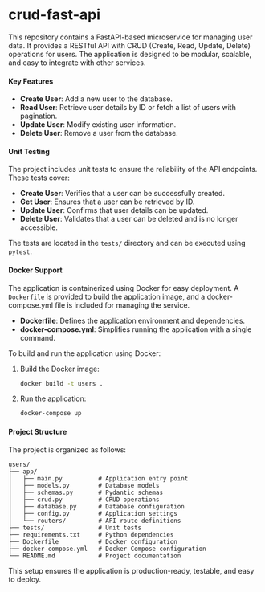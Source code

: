 # crud-fast-api
This repository contains a FastAPI-based microservice for managing user data. It provides a RESTful API with CRUD (Create, Read, Update, Delete) operations for users. The application is designed to be modular, scalable, and easy to integrate with other services.

#### **Key Features**
- **Create User**: Add a new user to the database.
- **Read User**: Retrieve user details by ID or fetch a list of users with pagination.
- **Update User**: Modify existing user information.
- **Delete User**: Remove a user from the database.

#### **Unit Testing**
The project includes unit tests to ensure the reliability of the API endpoints. These tests cover:
- **Create User**: Verifies that a user can be successfully created.
- **Get User**: Ensures that a user can be retrieved by ID.
- **Update User**: Confirms that user details can be updated.
- **Delete User**: Validates that a user can be deleted and is no longer accessible.

The tests are located in the `tests/` directory and can be executed using `pytest`.

#### **Docker Support**
The application is containerized using Docker for easy deployment. A `Dockerfile` is provided to build the application image, and a docker-compose.yml file is included for managing the service.

- **Dockerfile**: Defines the application environment and dependencies.
- **docker-compose.yml**: Simplifies running the application with a single command.

To build and run the application using Docker:
1. Build the Docker image:
   ```bash
   docker build -t users .
   ```
2. Run the application:
   ```bash
   docker-compose up
   ```

#### **Project Structure**
The project is organized as follows:
```
users/
├── app/
│   ├── main.py          # Application entry point
│   ├── models.py        # Database models
│   ├── schemas.py       # Pydantic schemas
│   ├── crud.py          # CRUD operations
│   ├── database.py      # Database configuration
│   ├── config.py        # Application settings
│   └── routers/         # API route definitions
├── tests/               # Unit tests
├── requirements.txt     # Python dependencies
├── Dockerfile           # Docker configuration
├── docker-compose.yml   # Docker Compose configuration
└── README.md            # Project documentation
```

This setup ensures the application is production-ready, testable, and easy to deploy.
